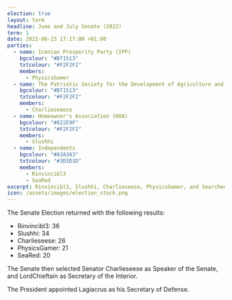```yaml
---
election: true
layout: term
headline: June and July Senate (2022)
term: 1
date: 2022-06-23 17:17:00 +01:00
parties:
  - name: Icenian Prosperity Party (IPP)
    bgcolour: "#B71513"
    txtcolour: "#F2F2F2"
    members:
      - PhysicsGamer
  - name: The Patriotic Society for the Development of Agriculture and Livestock (PSDAL)
    bgcolour: "#B71513"
    txtcolour: "#F2F2F2"
    members:
      - Charlieseeese
  - name: Homeowner's Association (HOA)
    bgcolour: "#822E9F"
    txtcolour: "#F2F2F2"
    members:
      - Slushhi
  - name: Independents
    bgcolour: "#A3A3A3"
    txtcolour: "#3D3D3D"
    members:
      - Rinvincibl3
      - SeaRed
excerpt: Rinvincibl3, Slushhi, Charlieseese, PhysicsGamer, and Searched elected to the Senate.
icon: /assets/images/election_stock.png
---
```

The Senate Election returned with the following results:

- Rinvincibl3: 36
- Slushhi: 34
- Charlieseese: 26
- PhysicsGamer: 21
- SeaRed: 20

The Senate then selected Senator Charlieseese as Speaker of the Senate, and LordChieftain as Secretary of the Interior.

The President appointed Lagiacrus as his Secretary of Defense.